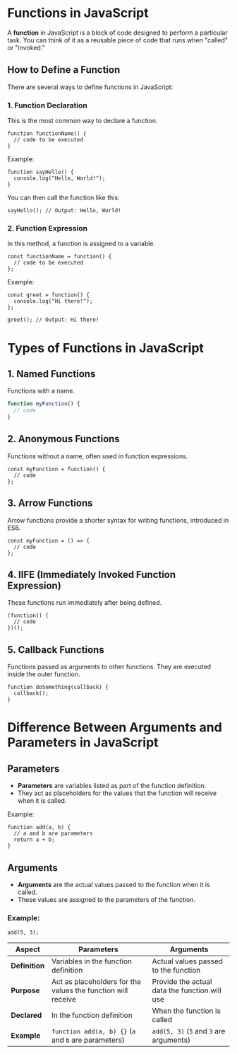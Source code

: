 # Functions in JavaScript

A **function** in JavaScript is a block of code designed to perform a particular task. You can think of it as a reusable piece of code that runs when "called" or "invoked."

## How to Define a Function

There are several ways to define functions in JavaScript:

### 1. Function Declaration

This is the most common way to declare a function.

```
function functionName() {
  // code to be executed
}
```
Example:
```
function sayHello() {
  console.log("Hello, World!");
}
```
You can then call the function like this:
```
sayHello(); // Output: Hello, World!
```
### 2. Function Expression
In this method, a function is assigned to a variable.
```
const functionName = function() {
  // code to be executed
};
```
Example:
```
const greet = function() {
  console.log("Hi there!");
};

greet(); // Output: Hi there!
```
# Types of Functions in JavaScript

## 1. Named Functions
Functions with a name.

```js
function myFunction() {
  // code
}
```
## 2. Anonymous Functions
Functions without a name, often used in function expressions.
```
const myFunction = function() {
  // code
};
```
## 3. Arrow Functions
Arrow functions provide a shorter syntax for writing functions, introduced in ES6.
```
const myFunction = () => {
  // code
};
```
## 4. IIFE (Immediately Invoked Function Expression)
These functions run immediately after being defined.
```
(function() {
  // code
})();
```
## 5. Callback Functions
Functions passed as arguments to other functions. They are executed inside the outer function.
```
function doSomething(callback) {
  callback();
}
```
# Difference Between Arguments and Parameters in JavaScript

## Parameters
- **Parameters** are variables listed as part of the function definition.
- They act as placeholders for the values that the function will receive when it is called.

Example:

```
function add(a, b) {
  // a and b are parameters
  return a + b;
}
```
## Arguments

- **Arguments** are the actual values passed to the function when it is called.
- These values are assigned to the parameters of the function.

### Example:

```
add(5, 3);
```
| **Aspect**     | **Parameters**                                      | **Arguments**                                  |
|----------------|-----------------------------------------------------|------------------------------------------------|
| **Definition** | Variables in the function definition                | Actual values passed to the function           |
| **Purpose**    | Act as placeholders for the values the function will receive | Provide the actual data the function will use  |
| **Declared**   | In the function definition                          | When the function is called                    |
| **Example**    | `function add(a, b) {}` (`a` and `b` are parameters) | `add(5, 3)` (`5` and `3` are arguments)        |
